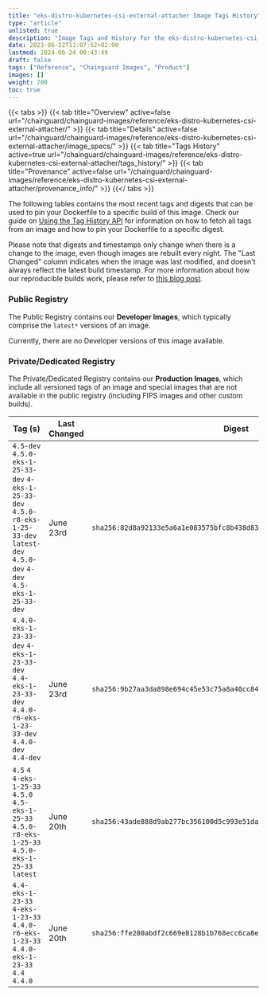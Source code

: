 ```yaml
---
title: "eks-distro-kubernetes-csi-external-attacher Image Tags History"
type: "article"
unlisted: true
description: "Image Tags and History for the eks-distro-kubernetes-csi-external-attacher Chainguard Image"
date: 2023-06-22T11:07:52+02:00
lastmod: 2024-06-24 00:43:49
draft: false
tags: ["Reference", "Chainguard Images", "Product"]
images: []
weight: 700
toc: true
---
```


{{< tabs >}}
{{< tab title="Overview" active=false url="/chainguard/chainguard-images/reference/eks-distro-kubernetes-csi-external-attacher/" >}}
{{< tab title="Details" active=false url="/chainguard/chainguard-images/reference/eks-distro-kubernetes-csi-external-attacher/image_specs/" >}}
{{< tab title="Tags History" active=true url="/chainguard/chainguard-images/reference/eks-distro-kubernetes-csi-external-attacher/tags_history/" >}}
{{< tab title="Provenance" active=false url="/chainguard/chainguard-images/reference/eks-distro-kubernetes-csi-external-attacher/provenance_info/" >}}
{{</ tabs >}}

The following tables contains the most recent tags and digests that can be used to pin your Dockerfile to a specific build of this image. Check our guide on [Using the Tag History API](/chainguard/chainguard-images/using-the-tag-history-api/) for information on how to fetch all tags from an image and how to pin your Dockerfile to a specific digest.

Please note that digests and timestamps only change when there is a change to the image, even though images are rebuilt every night. The "Last Changed" column indicates when the image was last modified, and doesn't always reflect the latest build timestamp. For more information about how our reproducible builds work, please refer to [this blog post](https://www.chainguard.dev/unchained/reproducing-chainguards-reproducible-image-builds).

### Public Registry
The Public Registry contains our **Developer Images**, which typically comprise the `latest*` versions of an image.

Currently, there are no Developer versions of this image available.

### Private/Dedicated Registry
The Private/Dedicated Registry contains our **Production Images**, which include all versioned tags of an image and special images that are not available in the public registry (including FIPS images and other custom builds).

| Tag (s)                                                                                                                                  | Last Changed | Digest                                                                    |
|------------------------------------------------------------------------------------------------------------------------------------------|--------------|---------------------------------------------------------------------------|
|  `4.5-dev` `4.5.0-eks-1-25-33-dev` `4-eks-1-25-33-dev` `4.5.0-r8-eks-1-25-33-dev` `latest-dev` `4.5.0-dev` `4-dev` `4.5-eks-1-25-33-dev` | June 23rd    | `sha256:82d8a92133e5a6a1e083575bfc8b438d83bfc4919a12f44424f236ea65793301` |
|  `4.4.0-eks-1-23-33-dev` `4-eks-1-23-33-dev` `4.4-eks-1-23-33-dev` `4.4.0-r6-eks-1-23-33-dev` `4.4.0-dev` `4.4-dev`                      | June 23rd    | `sha256:9b27aa3da898e694c45e53c75a8a40cc84cca3c0d3ff74d5b2a70d78036791ac` |
|  `4.5` `4` `4-eks-1-25-33` `4.5.0` `4.5-eks-1-25-33` `4.5.0-r8-eks-1-25-33` `4.5.0-eks-1-25-33` `latest`                                 | June 20th    | `sha256:43ade888d9ab277bc356100d5c993e51daa40bb85198e42c9f67a4aa3a2c5bad` |
|  `4.4-eks-1-23-33` `4-eks-1-23-33` `4.4.0-r6-eks-1-23-33` `4.4.0-eks-1-23-33` `4.4` `4.4.0`                                              | June 20th    | `sha256:ffe280abdf2c669e8128b1b768ecc6ca8eb88ed81c5334547acc0290a3c60b32` |

